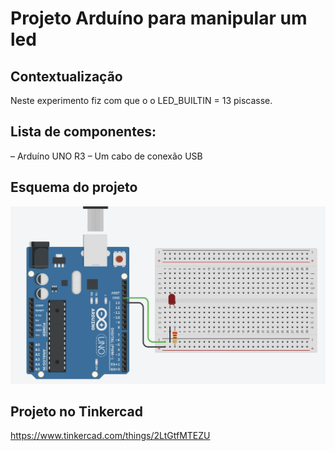 # Projeto Arduíno para manipular um led

## Contextualização

Neste experimento fiz com que o o LED_BUILTIN = 13 piscasse.

## Lista de componentes:

– Arduíno UNO R3
– Um cabo de conexão USB

## Esquema do projeto

![Esquema do projeto](esquema_projeto.JPG)

## Projeto no Tinkercad

https://www.tinkercad.com/things/2LtGtfMTEZU


